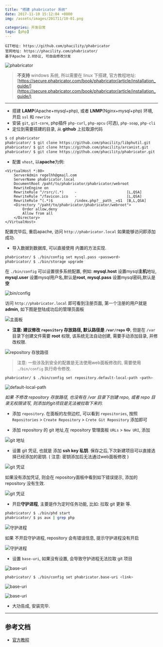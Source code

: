 ```yaml
---
title: "搭建 phabricator 系统"
date: 2017-11-10 15:12:04 +0800
img: /assets/images/201711/10-01.png

categories: 开发日常
tags: [php]
---
```


```
GIT地址: https://github.com/phacility/phabricator
官网地址: https://phacility.com/phabricator/
基于Apache 2.0协议, 可自由修改分发
```

![phabricator](/assets/images/201711/10-01.png)

>**不支持** windows 系统, 所以需要在 linux 下搭建, 官方教程地址: [https://secure.phabricator.com/book/phabricator/article/installation_guide/](https://secure.phabricator.com/book/phabricator/article/installation_guide/)

---

* 搭建 **LAMP**(Apache+mysql+php), 或者 **LNMP**(Nginx+mysql+php) 环境,  开启 `ssl` 和 `rewrite`
* 安装 `git`, `git-core`, php插件 `php-curl`,  `php-apcu` (可选), `php-soap`, `php-cli`
* 定位到需要搭建的目录, 从 **github** 上拉取源代码

```bash
$ cd phabricator
phabricator/ $ git clone https://github.com/phacility/libphutil.git
phabricator/ $ git clone https://github.com/phacility/arcanist.git
phabricator/ $ git clone https://github.com/phacility/phabricator.git
```

* 配置 `vhost`,  以**apache**为例:

```
<VirtualHost *:80>
    ServerAdmin regelhh@gmail.com
    ServerName phabricator.local
    DocumentRoot /paht/to/phabricator/phabricator/webroot
    RewriteEngine on
    RewriteRule ^/rsrc/(.*)     -                       [L,QSA]
    RewriteRule ^/favicon.ico   -                       [L,QSA]
    RewriteRule ^(.*)$          /index.php?__path__=$1  [B,L,QSA]
    <Directory "/paht/to/phabricator/phabricator/webroot">
        Order allow,deny
        Allow from all
    </Directory>
</VirtualHost>
```

配置完毕后, 重启apache, 访问 `http://phabricator.local` 如果能够访问即添加成功.

* 导入数据到数据库, 可以直接使用 内置的方法实现.

```bash
phabricator/ $ ./bin/config set mysql.pass <password>
phabricator/ $ ./bin/storage upgrade
```

在 `./bin/config` 可以设置很多系统配置,  例如: **mysql.host** 设置mysql**主机**地址, **mysql.user** 设置mysql用户名,默认是**root**, **mysql.pass** 设置mysql密码,默认是**空**

![bin/config](/assets/images/201711/10-02.png)

访问 `http://phabricator.local` 即可看到注册页面, 第一个注册的用户就是 **admin**, 如下图是登陆成功后的管理员面板

![主面板](/assets/images/201711/10-03.png)

* **注意: 建议修改 `repository` 存放路径, 默认路径是 `/var/repo` 中**, 但是在 `/var` 目录下创建文件需要 **root** 权限, 该系统无法自动创建, 需要手动添加目录, 并修改权限.

![repository 存放路径](/assets/images/201711/10-04.png)

>注意: 一些涉及到安全的配置是无法使用web面板修改的, 需要使用 `./bin/config` 执行命令修改.

```bash
phabricator/ $ ./bin/config set repository.default-local-path <path>
```

![default-local-path](/assets/images/201711/10-05.png)

_如果 不修改 repository 存放路径, 也没有在 /var 目录下创建 repo, 或者 repo 目录无权限读写,  则添加的git项目是无法被拉取下来的._

* 添加 `repository`. 在面板的左侧边栏, 可以看到 `repositories`,  按照 `Repositories` > `Create Repository` > `Crete Git Repository` 添加即可

* 添加 repository 的 git 地址,在 repository 管理面板 `URLs` > `New URI`, 添加

![git 地址](/assets/images/201711/10-06.png)

* 设置 git 凭证, 也就是 添加 **ssh key 私钥**. 保存之后,下次新建项目可以直接选择已经添加的密钥. ( 注意: 密钥添加后无法通过web面板修改 )

![git 凭证](/assets/images/201711/10-07.png)

如果没有添加凭证, 则会在 repository面板中看到如下错误提示, 添加的 repository 没有生效.

![git 凭证](/assets/images/201711/10-08.png)

* 开启**守护进程**, 主要是作为定时任务功能, 比如: 拉取 git 更新 等.

```bash
phabricator/ $ ./bin/phd start
phabricator/ $ ps aux | grep php
```

![守护进程](/assets/images/201711/10-09.png)

如果 不开启守护进程, repository 会有错误信息, 提示守护进程没有开启

![守护进程](/assets/images/201711/10-10.png)

* 设置 `base-uri`, 如果没有设置, 会导致守护进程无法拉取 git 项目

![base-uri](/assets/images/201711/10-11.png)

```bash
phabricator/ $ ./bin/config set phabricator.base-uri <link>
```

![base-uri](/assets/images/201711/10-12.png)

![base-uri](/assets/images/201711/10-13.png)

* 大功告成, 安装完毕.


---
## 参考文档
- [官方教程](https://secure.phabricator.com/book/phabricator/article/installation_guide/)
